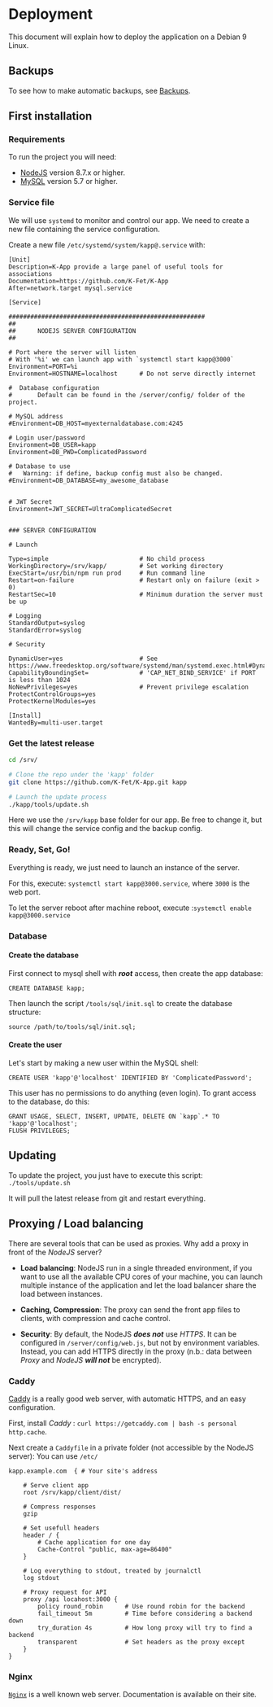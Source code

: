 # Deployment

This document will explain how to deploy 
the application on a Debian 9 Linux.

## Backups 

To see how to make automatic backups, see [Backups](./Backups.md).

## First installation

### Requirements

To run the project you will need:
- [NodeJS](https://nodejs.org/en/) version 8.7.x or higher.
- [MySQL](https://dev.mysql.com/downloads/mysql) version 5.7 or higher.


### Service file

We will use `systemd` to monitor and control our app.
We need to create a new file containing the service configuration.

Create a new file `/etc/systemd/system/kapp@.service` with: 

```
[Unit]
Description=K-App provide a large panel of useful tools for associations
Documentation=https://github.com/K-Fet/K-App
After=network.target mysql.service

[Service]

######################################################
##
##      NODEJS SERVER CONFIGURATION
##

# Port where the server will listen
# With '%i' we can launch app with `systemctl start kapp@3000`
Environment=PORT=%i
Environment=HOSTNAME=localhost      # Do not serve directly internet

#  Database configuration
#       Default can be found in the /server/config/ folder of the project.

# MySQL address
#Environment=DB_HOST=myexternaldatabase.com:4245

# Login user/password
Environment=DB_USER=kapp
Environment=DB_PWD=ComplicatedPassword

# Database to use
#   Warning: if define, backup config must also be changed.
#Environment=DB_DATABASE=my_awesome_database


# JWT Secret
Environment=JWT_SECRET=UltraComplicatedSecret


### SERVER CONFIGURATION

# Launch

Type=simple                         # No child process
WorkingDirectory=/srv/kapp/         # Set working directory
ExecStart=/usr/bin/npm run prod     # Run command line
Restart=on-failure                  # Restart only on failure (exit > 0)
RestartSec=10                       # Minimum duration the server must be up

# Logging
StandardOutput=syslog
StandardError=syslog

# Security

DynamicUser=yes                     # See https://www.freedesktop.org/software/systemd/man/systemd.exec.html#DynamicUser=
CapabilityBoundingSet=              # 'CAP_NET_BIND_SERVICE' if PORT is less than 1024
NoNewPrivileges=yes                 # Prevent privilege escalation
ProtectControlGroups=yes
ProtectKernelModules=yes

[Install]
WantedBy=multi-user.target
```

### Get the latest release

```bash
cd /srv/

# Clone the repo under the 'kapp' folder
git clone https://github.com/K-Fet/K-App.git kapp

# Launch the update process
./kapp/tools/update.sh

```

Here we use the `/srv/kapp` base folder for our app. 
Be free to change it, but this will change 
the service config and the backup config.

### Ready, Set, Go! 

Everything is ready, we just need to launch an instance of the server.

For this, execute: `systemctl start kapp@3000.service`, 
where `3000` is the web port.

To let the server reboot after machine reboot, 
execute :`systemctl enable kapp@3000.service`

### Database

#### Create the database

First connect to mysql shell with ***root*** access,
then create the app database:

```mysql
CREATE DATABASE kapp;
```

Then launch the script `/tools/sql/init.sql` to create the database structure:
```mysql
source /path/to/tools/sql/init.sql;
```


#### Create the user

Let's start by making a new user within the MySQL shell:

```mysql
CREATE USER 'kapp'@'localhost' IDENTIFIED BY 'ComplicatedPassword';
```

This user has no permissions to do anything (even login). 
To grant access to the database, do this:

```mysql
GRANT USAGE, SELECT, INSERT, UPDATE, DELETE ON `kapp`.* TO 'kapp'@'localhost';
FLUSH PRIVILEGES;
```


## Updating

To update the project, you just have to execute this script: 
`./tools/update.sh`

It will pull the latest release from git and restart everything.

## Proxying / Load balancing

There are several tools that can be used as proxies.
Why add a proxy in front of the _NodeJS_ server?
- **Load balancing**: NodeJS run in a single threaded environment, 
if you want to use all the available CPU cores of your machine, 
you can launch multiple instance of the application and let the load balancer 
share the load between instances.

- **Caching, Compression**: The proxy can send the front app files 
to clients, with compression and cache control.

- **Security**: By default, the NodeJS ***does not*** use _HTTPS_. 
It can be configured in `/server/config/web.js`, but not by environment variables.
Instead, you can add HTTPS directly in the proxy 
(n.b.: data between _Proxy_ and _NodeJS_ ***will not*** be encrypted). 

### Caddy

[Caddy](https://caddyserver.com/) is a really good web server, with automatic HTTPS, 
and an easy configuration.

First, install _Caddy_ : `curl https://getcaddy.com | bash -s personal http.cache`.

Next create a `Caddyfile` in a private folder (not accessible by the NodeJS server):
You can use `/etc/`

```
kapp.example.com  { # Your site's address

    # Serve client app
    root /srv/kapp/client/dist/
    
    # Compress responses
    gzip
    
    # Set usefull headers
    header / {
        # Cache application for one day
        Cache-Control "public, max-age=86400"
    }
    
    # Log everything to stdout, treated by journalctl
    log stdout
    
    # Proxy request for API
    proxy /api locahost:3000 {
        policy round_robin      # Use round robin for the backend
        fail_timeout 5m         # Time before considering a backend down
        try_duration 4s         # How long proxy will try to find a backend
        transparent             # Set headers as the proxy except
    }
}
```

### Nginx

[`Nginx`](https://nginx.org/en/) is a well known web server. 
Documentation is available on their site.

